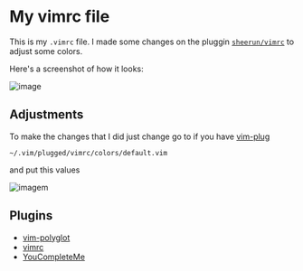 # My vimrc file

This is my `.vimrc` file. I made some changes on the pluggin [`sheerun/vimrc`](https://github.com/sheerun/vimrc) to adjust some colors.

Here's a screenshot of how it looks:

![image](https://user-images.githubusercontent.com/60105436/224090298-afc4e483-2305-4212-9341-2e3356929f46.png)

## Adjustments
To make the changes that I did just change go to if you have [vim-plug](https://github.com/junegunn/vim-plug)
```
~/.vim/plugged/vimrc/colors/default.vim
```
and put this values

![imagem](https://user-images.githubusercontent.com/60105436/224294209-e591a19d-b66d-437b-b129-9e69c324e4a6.png)


## Plugins
- [vim-polyglot](https://github.com/sheerun/vim-polyglot/blob/master/README.md)
- [vimrc](https://github.com/sheerun/vimrc)
- [YouCompleteMe](https://github.com/ycm-core/YouCompleteMe)
